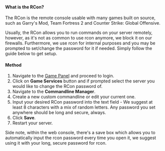 #### What is the RCon?
The RCon is the remote console usable with many games built on source, such as Garry's Mod, Team Fortress 2 and Counter Strike: Global Offensive.

Usually, the RCon allows you to run commands on your server remotely, however, as it's not as common to use rcon anymore, we block it on our firewalls. Furthermore, we use rcon for internal purposes and you may be prompted to set/change the password for it if needed. Simply follow the guide below to get setup.

#### Method
1. Navigate to the [Game Panel](https://hexane.gg) and proceed to login.
2. Click on **Game Services** button and if prompted select the server you would like to change the RCon password of.
3. Navigate to the **Commandline Manager**.
4. Create a new custom commandline or edit your current one.
5. Input your desired RCon password into the text field - We suggest at least 8 characters with a mix of random letters. Any password you set anywhere should be long and secure, always.
6. Click **Save**.
7. Restart your server.

Side note, within the web console, there's a save box which allows you to automatically input the rcon password every time you open it, we suggest using it with your long, secure password for rcon.